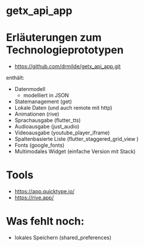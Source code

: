 # getx_api_app

# Erläuterungen zum Technologieprototypen

  - https://github.com/drmilde/getx_api_app.git

enthält:

  - Datenmodell
    - modelliert in JSON
  - Statemanagement (get)
  - Lokale Daten (und auch remote mit http)
  - Animationen (rive)
  - Sprachausgabe (flutter_tts)
  - Audioausgabe (just_audio)
  - Videoausgabe (youtube_player_iframe)
  - Spaltenbasierte Liste (flutter_staggered_grid_view )
  - Fonts (google_fonts)
  - Multimodales Widget (einfache Version mit Stack)

# Tools
  - https://app.quicktype.io/
  - https://rive.app/

# Was fehlt noch:

 - lokales Speichern (shared_preferences)

